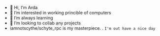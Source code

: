 - 👋 Hi, I’m Arda
- 👀 I’m interested in working princible of computers
- 🌱 I’m always learning 
- 💞️ I’m looking to collab any projects
- iamnotscythe/schyte_rpc is my masterpiece.
. ```I'm out have a nice day```

<!---
iamnotscythe/schyte_rpc is a ✨ special ✨ repository because its `README.md` (this file) appears on your GitHub profile.
You can click the Preview link to take a look at your changes.
--->
